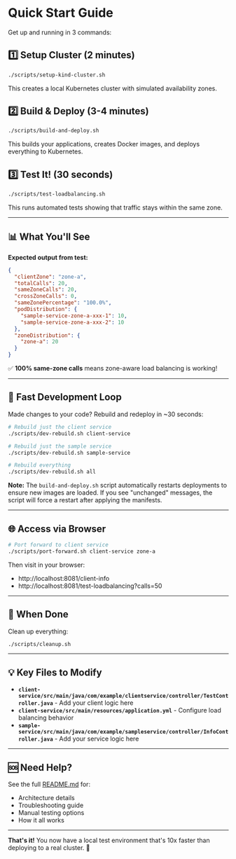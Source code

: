 # Quick Start Guide

Get up and running in 3 commands:

## 1️⃣ Setup Cluster (2 minutes)

```bash
./scripts/setup-kind-cluster.sh
```

This creates a local Kubernetes cluster with simulated availability zones.

## 2️⃣ Build & Deploy (3-4 minutes)

```bash
./scripts/build-and-deploy.sh
```

This builds your applications, creates Docker images, and deploys everything to Kubernetes.

## 3️⃣ Test It! (30 seconds)

```bash
./scripts/test-loadbalancing.sh
```

This runs automated tests showing that traffic stays within the same zone.

---

## 📊 What You'll See

**Expected output from test:**

```json
{
  "clientZone": "zone-a",
  "totalCalls": 20,
  "sameZoneCalls": 20,
  "crossZoneCalls": 0,
  "sameZonePercentage": "100.0%",
  "podDistribution": {
    "sample-service-zone-a-xxx-1": 10,
    "sample-service-zone-a-xxx-2": 10
  },
  "zoneDistribution": {
    "zone-a": 20
  }
}
```

✅ **100% same-zone calls** means zone-aware load balancing is working!

---

## 🔄 Fast Development Loop

Made changes to your code? Rebuild and redeploy in ~30 seconds:

```bash
# Rebuild just the client service
./scripts/dev-rebuild.sh client-service

# Rebuild just the sample service
./scripts/dev-rebuild.sh sample-service

# Rebuild everything
./scripts/dev-rebuild.sh all
```

**Note:** The `build-and-deploy.sh` script automatically restarts deployments to ensure new images are loaded. If you see "unchanged" messages, the script will force a restart after applying the manifests.

---

## 🌐 Access via Browser

```bash
# Port forward to client service
./scripts/port-forward.sh client-service zone-a
```

Then visit in your browser:
- http://localhost:8081/client-info
- http://localhost:8081/test-loadbalancing?calls=50

---

## 🧹 When Done

Clean up everything:

```bash
./scripts/cleanup.sh
```

---

## 💡 Key Files to Modify

- **`client-service/src/main/java/com/example/clientservice/controller/TestController.java`** - Add your client logic here
- **`client-service/src/main/resources/application.yml`** - Configure load balancing behavior
- **`sample-service/src/main/java/com/example/sampleservice/controller/InfoController.java`** - Add your service logic here

---

## 🆘 Need Help?

See the full [README.md](README.md) for:
- Architecture details
- Troubleshooting guide
- Manual testing options
- How it all works

---

**That's it!** You now have a local test environment that's 10x faster than deploying to a real cluster. 🚀

